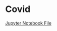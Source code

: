 # Covid

[Jupyter Notebook File](https://nbviewer.jupyter.org/github/erolkibris/Covid/blob/master/covid.ipynb)
